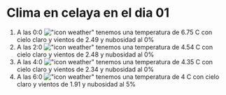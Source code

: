 # Clima en celaya en el dia 01

1. A las 0:0 !["icon weather"](http://openweathermap.org/img/w/01n.png) tenemos una temperatura de 6.75 C con cielo claro y  vientos de 2.49 y nubosidad al 0%
1. A las 2:0 !["icon weather"](http://openweathermap.org/img/w/01n.png) tenemos una temperatura de 4.54 C con cielo claro y  vientos de 2.48 y nubosidad al 0%
1. A las 4:0 !["icon weather"](http://openweathermap.org/img/w/01n.png) tenemos una temperatura de 4.35 C con cielo claro y  vientos de 2.34 y nubosidad al 0%
1. A las 6:0 !["icon weather"](http://openweathermap.org/img/w/02n.png) tenemos una temperatura de 4 C con cielo claro y  vientos de 1.91 y nubosidad al 5%
